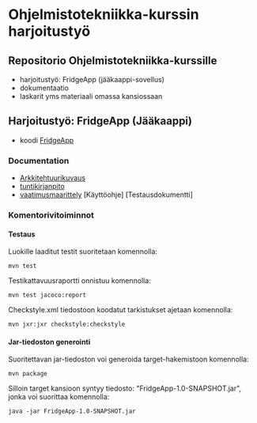 # Ohjelmistotekniikka-kurssin harjoitustyö

## Repositorio Ohjelmistotekniikka-kurssille
* harjoitustyö: FridgeApp (jääkaappi-sovellus)
* dokumentaatio
* laskarit yms materiaali omassa kansiossaan

## Harjoitustyö: FridgeApp (Jääkaappi)
* koodi [FridgeApp](https://github.com/terodotus/ot-harjoitustyo/tree/master/JaakaappiTietokantaApp)

### Documentation
* [Arkkitehtuurikuvaus](https://github.com/terodotus/ot-harjoitustyo/blob/master/JaakaappiTietokantaApp/dokumentaatio/arkkitehtuuri.md)
* [tuntikirjanpito](https://github.com/terodotus/ot-harjoitustyo/blob/master/JaakaappiTietokantaApp/dokumentaatio/tuntikirjanpito.md)
* [vaatimusmaarittely](https://github.com/terodotus/ot-harjoitustyo/blob/master/JaakaappiTietokantaApp/dokumentaatio/vaatimusmaarittely.md)
[Käyttöohje]
[Testausdokumentti]

### Komentorivitoiminnot
#### Testaus
Luokille laaditut testit suoritetaan komennolla:
```
mvn test
```

Testikattavuusraportti onnistuu komennolla:
```
mvn test jacoco:report
```

Checkstyle.xml tiedostoon koodatut tarkistukset ajetaan komennolla:
```
mvn jxr:jxr checkstyle:checkstyle
```

#### Jar-tiedoston generointi
Suoritettavan jar-tiedoston voi generoida target-hakemistoon komennolla:
```
mvn package
```
Silloin target kansioon syntyy tiedosto: "FridgeApp-1.0-SNAPSHOT.jar", jonka voi suorittaa komennolla:
```
java -jar FridgeApp-1.0-SNAPSHOT.jar
```


